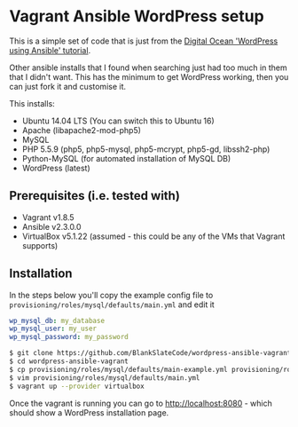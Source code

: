 # Vagrant Ansible WordPress setup

This is a simple set of code that is just from the [Digital Ocean 'WordPress using Ansible' tutorial][1].

Other ansible installs that I found when searching just had too much in them that I didn't want. This has the minimum to get WordPress working, then you can just fork it and customise it.

This installs:

* Ubuntu 14.04 LTS (You can switch this to Ubuntu 16)
* Apache (libapache2-mod-php5)
* MySQL
* PHP 5.5.9 (php5, php5-mysql, php5-mcrypt, php5-gd, libssh2-php)
* Python-MySQL (for automated installation of MySQL DB)
* WordPress (latest)

## Prerequisites (i.e. tested with)

* Vagrant v1.8.5
* Ansible v2.3.0.0
* VirtualBox v5.1.22 (assumed - this could be any of the VMs that Vagrant supports)

## Installation

In the steps below you'll copy the example config file to `provisioning/roles/mysql/defaults/main.yml` and edit it

```yml
wp_mysql_db: my_database
wp_mysql_user: my_user
wp_mysql_password: my_password
```

```bash
$ git clone https://github.com/BlankSlateCode/wordpress-ansible-vagrant.git
$ cd wordpress-ansible-vagrant
$ cp provisioning/roles/mysql/defaults/main-example.yml provisioning/roles/mysql/defaults/main.yml
$ vim provisioning/roles/mysql/defaults/main.yml
$ vagrant up --provider virtualbox
```

Once the vagrant is running you can go to <http://localhost:8080> - which should show a WordPress installation page.


  [1]: https://www.digitalocean.com/community/tutorials/how-to-automate-installing-wordpress-on-ubuntu-14-04-using-ansible
